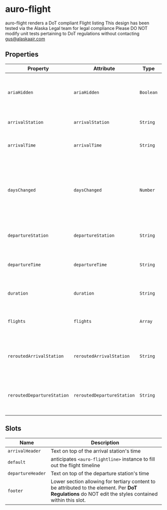 # auro-flight

auro-flight renders a DoT compliant Flight listing
This design has been tested via the Alaska Legal team for legal compliance
Please DO NOT modify unit tests pertaining to DoT regulations without contacting gus@alaskaair.com

## Properties

| Property                   | Attribute                  | Type      | Default | Description                                      |
|----------------------------|----------------------------|-----------|---------|--------------------------------------------------|
| `ariaHidden`               | `ariaHidden`               | `Boolean` | false   | When `true` element will be hidden from screen readers |
| `arrivalStation`           | `arrivalStation`           | `String`  |         | String for the arrival station. `PVD`            |
| `arrivalTime`              | `arrivalTime`              | `String`  |         | String for the arrival time. `4:05 pm`           |
| `daysChanged`              | `daysChanged`              | `Number`  |         | Number of days changed due to flight duration and timezone. Positive whole integer |
| `departureStation`         | `departureStation`         | `String`  |         | String for the departure station. `SEA`          |
| `departureTime`            | `departureTime`            | `String`  |         | String for the departure time. `9:06 am`         |
| `duration`                 | `duration`                 | `String`  |         | String for the duration. `1h 23m`                |
| `flights`                  | `flights`                  | `Array`   |         | Array of flight numbers `['AS 123', 'EK 432']`   |
| `reroutedArrivalStation`   | `reroutedArrivalStation`   | `String`  |         | String for the new arrival station for rerouted flights. `AVP` |
| `reroutedDepartureStation` | `reroutedDepartureStation` | `String`  |         | String for the new departure station for rerouted flights. `PDX` |

## Slots

| Name              | Description                                      |
|-------------------|--------------------------------------------------|
| `arrivalHeader`   | Text on top of the arrival station's time        |
| `default`         | anticipates `<auro-flightline>` instance to fill out the flight timeline |
| `departureHeader` | Text on top of the departure station's time      |
| `footer`          | Lower section allowing for tertiary content to be attributed to the element. Per **DoT Regulations** do NOT edit the styles contained within this slot. |
